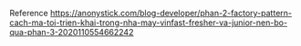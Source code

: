 Reference
https://anonystick.com/blog-developer/phan-2-factory-pattern-cach-ma-toi-trien-khai-trong-nha-may-vinfast-fresher-va-junior-nen-bo-qua-phan-3-2020110554662242